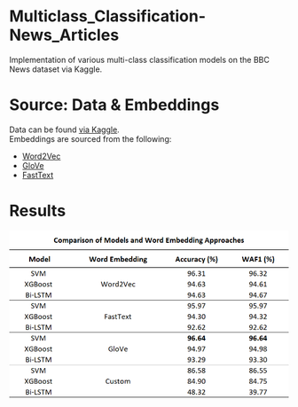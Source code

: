# Multiclass_Classification-News_Articles
Implementation of various multi-class classification models on the BBC News dataset via Kaggle. 

# Source: Data & Embeddings
Data can be found [via Kaggle](https://www.kaggle.com/c/learn-ai-bbc/data).  
Embeddings are sourced from the following:  
- [Word2Vec](https://code.google.com/archive/p/word2vec/)
- [GloVe](https://nlp.stanford.edu/projects/glove/)
- [FastText](https://fasttext.cc/docs/en/english-vectors.html)

# Results
![Results Table](/results_summary.png?raw=true)  
